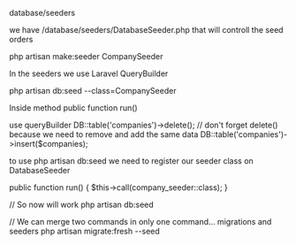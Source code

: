 database/seeders

we have /database/seeders/DatabaseSeeder.php that will controll the seed orders

php artisan make:seeder CompanySeeder

In the seeders we use Laravel QueryBuilder

php artisan db:seed --class=CompanySeeder

Inside method
public function run()

use queryBuilder
DB::table('companies')->delete(); // don't forget delete() because we need to remove and add the same data
DB::table('companies')->insert($companies);

to use php artisan db:seed we need to register our seeder class on DatabaseSeeder

public function run()
{
    $this->call(company_seeder::class);
}

// So now will work
php artisan db:seed

// We can merge two commands in only one command... migrations and seeders
php artisan migrate:fresh --seed